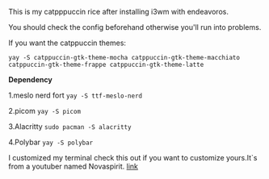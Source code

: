 This is my catpppuccin rice after installing i3wm with endeavoros.

You should check the config beforehand otherwise you'll run into problems.

If you want the catppuccin themes:

`yay -S catppuccin-gtk-theme-mocha catppuccin-gtk-theme-macchiato catppuccin-gtk-theme-frappe catppuccin-gtk-theme-latte`

**Dependency**

1.meslo nerd fort
 `yay -S ttf-meslo-nerd`

2.picom
 `yay -S picom`

3.Alacritty
 `sudo pacman -S alacritty`

4.Polybar
 `yay -S polybar`

I customized my terminal check this out if you want to customize yours.It`s from a youtuber named Novaspirit.
[link](https://github.com/novaspirit/pimpyourterm)

